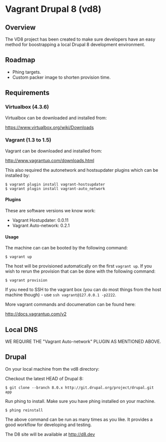 Vagrant Drupal 8 (vd8)
======================

## Overview

The VD8 project has been created to make sure developers have an easy method for boostrapping a local Drupal 8 development environment.

## Roadmap

* Phing targets.
* Custom packer image to shorten provision time.

## Requirements

### Virtualbox (4.3.6)

Virtualbox can be downloaded and installed from:

https://www.virtualbox.org/wiki/Downloads

### Vagrant (1.3 to 1.5)

Vagrant can be downloaded and installed from:

http://www.vagrantup.com/downloads.html

This also required the autonetwork and hostsupdater plugins which can be installed by:

```
$ vagrant plugin install vagrant-hostsupdater
$ vagrant plugin install vagrant-auto_network
```

#### Plugins

These are software versions we know work:

* Vagrant Hostupdater: 0.0.11
* Vagrant Auto-network: 0.2.1

#### Usage

The machine can can be booted by the following command:

```
$ vagrant up
```

The host will be provisioned automatically on the first `vagrant up`. If you
wish to rerun the provision that can be done with the following command:

```
$ vagrant provision
```

If you need to SSH to the vagrant box (you can do most things from the host
machine though) - use `ssh vagrant@127.0.0.1 -p2222`.

More vagrant commands and documenation can be found here:

http://docs.vagrantup.com/v2

## Local DNS

WE REQUIRE THE "Vagrant Auto-network" PLUGIN AS MENTIONED ABOVE.

## Drupal

On your local machine from the vd8 directory:

Checkout the latest HEAD of Drupal 8:

```
$ git clone --branch 8.0.x http://git.drupal.org/project/drupal.git app
```

Run phing to install. Make sure you have phing installed on your machine.

```
$ phing reinstall
```

The above command can be run as many times as you like. It provides a good
workflow for developing and testing.

The D8 site will be available at http://d8.dev
